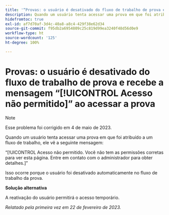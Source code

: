 ```yaml
---
title: '“Provas: o usuário é desativado do fluxo de trabalho de prova e recebe a mensagem Acesso não permitido ao acessar a prova”'
description: Quando um usuário tenta acessar uma prova em que foi atribuído a um fluxo de trabalho, ele vê uma mensagem de Acesso não permitido.
hidefromtoc: true
exl-id: af7d70af-3d4c-40a8-a8c4-429f38e62d34
source-git-commit: f95db2a6954809c25c819d99ea3240f48d56d0e9
workflow-type: ht
source-wordcount: '125'
ht-degree: 100%

---
```


# Provas: o usuário é desativado do fluxo de trabalho de prova e recebe a mensagem “[!UICONTROL Acesso não permitido]” ao acessar a prova

<!--This is on both the WF and WFP TOCs-->

>[!NOTE]
>
>Esse problema foi corrigido em 4 de maio de 2023.

Quando um usuário tenta acessar uma prova em que foi atribuído a um fluxo de trabalho, ele vê a seguinte mensagem:

“[!UICONTROL Acesso não permitido. Você não tem as permissões corretas para ver esta página. Entre em contato com o administrador para obter detalhes.]”

Isso ocorre porque o usuário foi desativado automaticamente no fluxo de trabalho da prova.

**Solução alternativa**

A reativação do usuário permitirá o acesso temporário.

_Relatado pela primeira vez em 22 de fevereiro de 2023._

